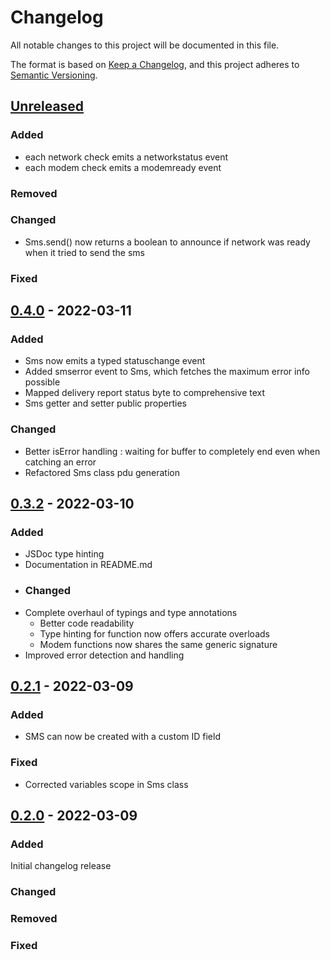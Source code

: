 # Changelog

All notable changes to this project will be documented in this file.

The format is based on [Keep a Changelog](https://keepachangelog.com/en/1.0.0/),
and this project adheres to [Semantic Versioning](https://semver.org/spec/v2.0.0.html).

## [Unreleased]
### Added
- each network check emits a networkstatus event
- each modem check emits a modemready event
### Removed
### Changed
- Sms.send() now returns a boolean to announce if network was ready when it tried to send the sms
### Fixed

## [0.4.0] - 2022-03-11 
### Added
- Sms now emits a typed statuschange event
- Added smserror event to Sms, which fetches the maximum error info possible 
- Mapped delivery report status byte to comprehensive text
- Sms getter and setter public properties
### Changed
- Better isError handling : waiting for buffer to completely end even when catching an error
- Refactored Sms class pdu generation
## [0.3.2] - 2022-03-10
### Added
- JSDoc type hinting
- Documentation in README.md
- ### Changed
-  Complete overhaul of typings and type annotations
    - Better code readability
    - Type hinting for function now offers accurate overloads
    - Modem functions now shares the same generic signature
- Improved error detection and handling
## [0.2.1] - 2022-03-09
### Added
- SMS can now be created with a custom ID field

### Fixed
- Corrected variables scope in Sms class

## [0.2.0] - 2022-03-09
### Added
Initial changelog release

### Changed
### Removed
### Fixed

[unreleased]: https://github.com/julienfdev/sim800l-node/tree/develop
[0.4.0]: https://github.com/julienfdev/sim800l-node/tree/1cf80981219132c13f09bed762315d1ba1dc5280
[0.3.2]: https://github.com/julienfdev/sim800l-node/tree/b53ecd7ca5f6023ed0ea3c97ebb751bbc06d9a1a
[0.2.1]: https://github.com/julienfdev/sim800l-node/tree/73e3630b4f90db55ef9a033d2e7b8bef036ce5f8
[0.2.0]: https://github.com/julienfdev/sim800l-node/tree/f6cc0e1dfd189900dc2d206111214b04c03e8956
